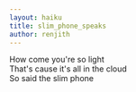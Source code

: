 ```yaml
---
layout: haiku
title: slim_phone_speaks
author: renjith
---
```

How come you're so light<br>
That's cause it's all in the cloud<br>
So said the slim phone<br>
